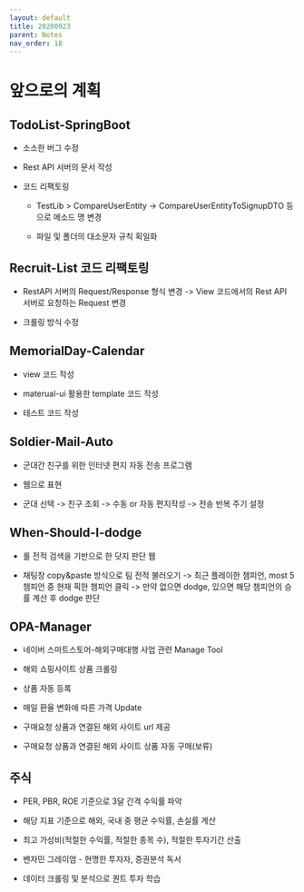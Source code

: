 ```yaml
---
layout: default
title: 20200923
parent: Notes
nav_order: 18
---
```


# 앞으로의 계획

## TodoList-SpringBoot

* 소소한 버그 수정

* Rest API 서버의 문서 작성

* 코드 리팩토링
    
    * TestLib > CompareUserEntity -> CompareUserEntityToSignupDTO 등으로 메소드 명 변경

    * 파일 및 폴더의 대소문자 규칙 획일화

## Recruit-List 코드 리팩토링

* RestAPI 서버의 Request/Response 형식 변경 -> View 코드에서의 Rest API 서버로 요청하는 Request 변경

* 크롤링 방식 수정

## MemorialDay-Calendar

* view 코드 작성

* materual-ui 활용한 template 코드 작성

* 테스트 코드 작성

## Soldier-Mail-Auto

* 군대간 친구를 위한 인터넷 편지 자동 전송 프로그램

* 웹으로 표현

* 군대 선택 -> 친구 조회 -> 수동 or 자동 편지작성 -> 전송 반복 주기 설정

## When-Should-I-dodge

* 롤 전적 검색을 기반으로 한 닷지 판단 웹

* 채팅창 copy&paste 방식으로 팀 전적 불러오기 -> 최근 플레이한 챔피언, most 5 챔피언 중 현재 픽한 챔피언 클릭 -> 만약 없으면 dodge, 있으면 해당 챔피언의 승률 계산 후 dodge 판단

## OPA-Manager

* 네이버 스마트스토어-해외구매대행 사업 관련 Manage Tool

* 해외 쇼핑사이트 상품 크롤링

* 상품 자동 등록

* 매일 환율 변화에 따른 가격 Update

* 구매요청 상품과 연결된 해외 사이트 url 제공

* 구매요청 상품과 연결된 해외 사이트 상품 자동 구매(보류)

## 주식

* PER, PBR, ROE 기준으로 3달 간격 수익률 파악

* 해당 지표 기준으로 해외, 국내 중 평균 수익률, 손실률 계산

* 최고 가성비(적절한 수익률, 적절한 종목 수), 적절한 투자기간 산출

* 벤자민 그레이엄 - 현명한 투자자, 증권분석 독서

* 데이터 크롤링 및 분석으로 퀀트 투자 학습